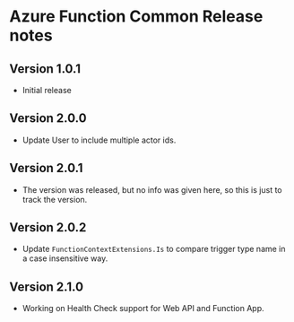 # Azure Function Common Release notes

## Version 1.0.1

- Initial release

## Version 2.0.0

- Update User to include multiple actor ids.

## Version 2.0.1

- The version was released, but no info was given here, so this is just to track the version.

## Version 2.0.2

- Update `FunctionContextExtensions.Is` to compare trigger type name in a case insensitive way.

## Version 2.1.0

- Working on Health Check support for Web API and Function App.